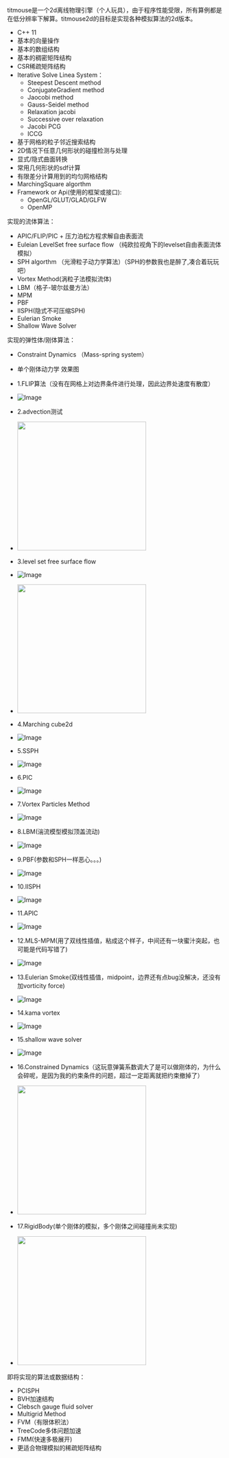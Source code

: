titmouse是一个2d离线物理引擎（个人玩具），由于程序性能受限，所有算例都是在低分辨率下解算。titmouse2d的目标是实现各种模拟算法的2d版本。

- C++ 11
- 基本的向量操作
- 基本的数组结构
- 基本的稠密矩阵结构
- CSR稀疏矩阵结构
- Iterative Solve Linea System：
  - Steepest Descent method
  - ConjugateGradient method
  - Jaocobi method
  - Gauss-Seidel method
  - Relaxation jacobi
  - Successive over relaxation
  - Jacobi PCG
  - ICCG
- 基于网格的粒子邻近搜索结构
- 2D情况下任意几何形状的碰撞检测与处理
- 显式/隐式曲面转换
- 常用几何形状的sdf计算
- 有限差分计算用到的均匀网格结构
- MarchingSquare algorthm 
- Framework or Api(使用的框架或接口): 
  - OpenGL/GLUT/GLAD/GLFW
  - OpenMP
 
实现的流体算法：
- APIC/FLIP/PIC + 压力泊松方程求解自由表面流
- Euleian LevelSet free surface flow （纯欧拉视角下的levelset自由表面流体模拟）
- SPH algorthm （光滑粒子动力学算法）（SPH的参数我也是醉了,凑合着玩玩吧）
- Vortex Method(涡粒子法模拟流体)
- LBM（格子-玻尔兹曼方法）
- MPM
- PBF
- IISPH(隐式不可压缩SPH)
- Eulerian Smoke 
- Shallow Wave Solver

实现的弹性体/刚体算法：
- Constraint Dynamics （Mass-spring system）
- 单个刚体动力学
效果图
- 1.FLIP算法（没有在网格上对边界条件进行处理，因此边界处速度有散度）
- ![Image](https://github.com/casenoone/titmouse2d/blob/master/titmouse2d/src/gif/titmouse2d_firstdemo.gif)

- 2.advection测试
- <img src="https://github.com/casenoone/titmouse2d/blob/master/titmouse2d/src/gif/titmouse_advection_without_.gif" width="300">
- 3.level set free surface flow
- ![Image](https://github.com/casenoone/titmouse2d/blob/master/titmouse2d/src/gif/levelset2.gif)
- <img src="https://github.com/casenoone/titmouse2d/blob/master/titmouse2d/src/gif/levelset2.gif" width="300">

- 4.Marching cube2d
- ![Image]( https://github.com/casenoone/titmouse2d/blob/master/titmouse2d/src/gif/marching%20cube2d.gif)

- 5.SSPH
- ![Image](  https://github.com/casenoone/titmouse2d/blob/master/titmouse2d/src/gif/ssph2d.gif)

- 6.PIC
- ![Image](  https://github.com/casenoone/titmouse2d/blob/master/titmouse2d/src/gif/pic.gif)

- 7.Vortex Particles Method
- ![Image](https://github.com/casenoone/titmouse2d/blob/master/titmouse2d/src/gif/vortexparticles_titmouse.gif)

- 8.LBM(湍流模型模拟顶盖流动)
- ![Image](https://github.com/casenoone/titmouse2d/blob/master/titmouse2d/src/gif/LBM_turbulence_with_circle.gif)



- 9.PBF(参数和SPH一样恶心。。。)
- ![Image](https://github.com/casenoone/titmouse2d/blob/master/titmouse2d/src/gif/pbf2.gif)

- 10.IISPH
- ![Image](https://github.com/casenoone/titmouse2d/blob/master/titmouse2d/src/gif/iisph2.gif)

- 11.APIC
- ![Image](https://github.com/casenoone/titmouse2d/blob/master/titmouse2d/src/gif/apic.gif)

- 12.MLS-MPM(用了双线性插值，粘成这个样子，中间还有一块蜜汁突起，也可能是代码写错了)
- ![Image](https://github.com/casenoone/titmouse2d/blob/master/titmouse2d/src/gif/mls_mpm_linear.gif)

- 13.Eulerian Smoke(双线性插值，midpoint，边界还有点bug没解决，还没有加vorticity force)
- ![Image](https://github.com/casenoone/titmouse2d/blob/master/titmouse2d/src/gif/eulerian_smoke.gif)
- 14.kama vortex
- ![Image](https://github.com/casenoone/titmouse2d/blob/master/titmouse2d/src/gif/kamavortex.gif)
- 15.shallow wave solver
- ![Image](https://github.com/casenoone/titmouse2d/blob/master/titmouse2d/src/gif/swe_small.gif)
- 16.Constrained Dynamics（这玩意弹簧系数调大了是可以做刚体的，为什么会碎呢，是因为我的约束条件的问题，超过一定距离就把约束撤掉了）
- <img src="https://github.com/casenoone/titmouse2d/blob/master/titmouse2d/src/gif/constrained_dynamics.gif" width="300">
- 17.RigidBody(单个刚体的模拟，多个刚体之间碰撞尚未实现)
- <img src="https://github.com/casenoone/titmouse2d/blob/master/titmouse2d/src/gif/rigidbody1.gif" width="300">
即将实现的算法或数据结构：
- PCISPH
- BVH加速结构
- Clebsch gauge fluid solver
- Multigrid Method
- FVM（有限体积法）
- TreeCode多体问题加速
- FMM(快速多极展开)
- 更适合物理模拟的稀疏矩阵结构



 
